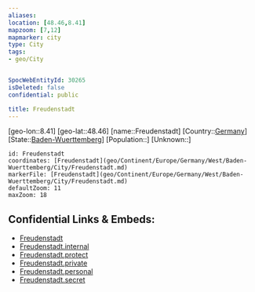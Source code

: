 ```yaml
---
aliases: 
location: [48.46,8.41]
mapzoom: [7,12] 
mapmarker: city 
type: City
tags:
- geo/City


SpocWebEntityId: 30265
isDeleted: false
confidential: public

title: Freudenstadt
---
```

[geo-lon::8.41]
[geo-lat::48.46]
[name::Freudenstadt]
[Country::[Germany](geo/Continent/Europe/Germany.md)]
[State::[Baden-Wuerttemberg](geo/Continent/Europe/Germany/West/Baden-Wuerttemberg.md)]
[Population::]
[Unknown::]


```leaflet
id: Freudenstadt
coordinates: [Freudenstadt](geo/Continent/Europe/Germany/West/Baden-Wuerttemberg/City/Freudenstadt.md)
markerFile: [Freudenstadt](geo/Continent/Europe/Germany/West/Baden-Wuerttemberg/City/Freudenstadt.md)
defaultZoom: 11 
maxZoom: 18
```


## Confidential Links & Embeds: 
- [Freudenstadt](../../../../../../../../_public/geo/Continent/Europe/Germany/West/Baden-Wuerttemberg/City/Freudenstadt.md) 
- [Freudenstadt.internal](../../../../../../../../_internal/geo/Continent/Europe/Germany/West/Baden-Wuerttemberg/City/Freudenstadt.internal.md) 
- [Freudenstadt.protect](../../../../../../../../_protect/geo/Continent/Europe/Germany/West/Baden-Wuerttemberg/City/Freudenstadt.protect.md) 
- [Freudenstadt.private](../../../../../../../../_private/geo/Continent/Europe/Germany/West/Baden-Wuerttemberg/City/Freudenstadt.private.md) 
- [Freudenstadt.personal](../../../../../../../../_personal/geo/Continent/Europe/Germany/West/Baden-Wuerttemberg/City/Freudenstadt.personal.md) 
- [Freudenstadt.secret](../../../../../../../../_secret/geo/Continent/Europe/Germany/West/Baden-Wuerttemberg/City/Freudenstadt.secret.md) 
